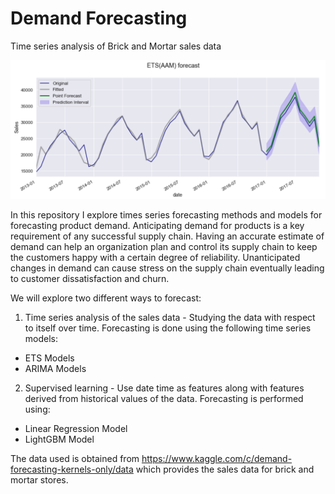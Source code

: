 # Demand Forecasting

Time series analysis of Brick and Mortar sales data

![ETS Model](https://github.com/abhinavahluwalia/Demand_Forecasting/blob/main/images/ETS_AAM.png "ETS time series model")

In this repository I explore times series forecasting methods and models for forecasting product demand.
Anticipating demand for products is a key requirement of any successful supply chain. Having an accurate estimate of demand can help an organization plan and control its supply chain to keep the customers happy with a certain degree of reliability. Unanticipated changes in demand can cause stress on the supply chain eventually leading to customer dissatisfaction and churn.

We will explore two different ways to forecast:

1. Time series analysis of the sales data - Studying the data with respect to itself over time. Forecasting is done using the following time series models:
* ETS Models
* ARIMA Models

2. Supervised learning - Use date time as features along with features derived from historical values of the data. Forecasting is performed using:
* Linear Regression Model
* LightGBM Model

The data used is obtained from https://www.kaggle.com/c/demand-forecasting-kernels-only/data which provides the sales data for brick and mortar stores.
